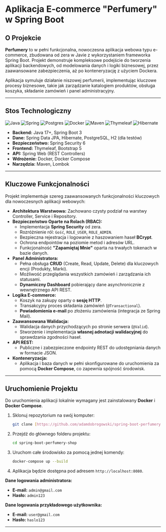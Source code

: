# Aplikacja E-commerce "Perfumery" w Spring Boot

## O Projekcie

**Perfumery** to w pełni funkcjonalna, nowoczesna aplikacja webowa typu e-commerce, zbudowana od zera w Javie z wykorzystaniem frameworka Spring Boot. Projekt demonstruje kompleksowe podejście do tworzenia aplikacji backendowych, od modelowania danych i logiki biznesowej, przez zaawansowane zabezpieczenia, aż po konteneryzację z użyciem Dockera.

Aplikacja symuluje działanie niszowej perfumerii, implementując kluczowe procesy biznesowe, takie jak zarządzanie katalogiem produktów, obsługa koszyka, składanie zamówień i panel administracyjny.

---

## Stos Technologiczny 

![Java](https://img.shields.io/badge/java-%23ED8B00.svg?style=for-the-badge&logo=openjdk&logoColor=white)
![Spring](https://img.shields.io/badge/spring-%236DB33F.svg?style=for-the-badge&logo=spring&logoColor=white)
![Postgres](https://img.shields.io/badge/postgres-%23316192.svg?style=for-the-badge&logo=postgresql&logoColor=white)
![Docker](https://img.shields.io/badge/docker-%230db7ed.svg?style=for-the-badge&logo=docker&logoColor=white)
![Maven](https://img.shields.io/badge/apache_maven-C71A36?style=for-the-badge&logo=apachemaven&logoColor=white)
![Thymeleaf](https://img.shields.io/badge/Thymeleaf-%23005C0F.svg?style=for-the-badge&logo=Thymeleaf&logoColor=white)
![Hibernate](https://img.shields.io/badge/Hibernate-59666C?style=for-the-badge&logo=Hibernate&logoColor=white)

* **Backend:** Java 17+, Spring Boot 3
* **Dane:** Spring Data JPA, Hibernate, PostgreSQL, H2 (dla testów)
* **Bezpieczeństwo:** Spring Security 6
* **Frontend:** Thymeleaf, Bootstrap 5
* **API:** Spring Web (REST Controllers)
* **Wdrożenie:** Docker, Docker Compose
* **Narzędzia:** Maven, Lombok

---

## Kluczowe Funkcjonalności

Projekt implementuje szereg zaawansowanych funkcjonalności kluczowych dla nowoczesnych aplikacji webowych:

* **Architektura Warstwowa:** Zachowano czysty podział na warstwy Controller, Service i Repository.
* **Bezpieczeństwo Oparte na Rolach (RBAC):**
    * Implementacja **Spring Security** od zera.
    * Rozróżnienie ról: `Gość`, `ROLE_USER`, `ROLE_ADMIN`.
    * Bezpieczna rejestracja i logowanie z haszowaniem haseł **BCrypt**.
    * Ochrona endpointów na poziomie metod i adresów URL.
    * Funkcjonalność **"Zapamiętaj Mnie"** oparta na trwałych tokenach w bazie danych.
* **Panel Administratora:**
    * Pełna obsługa **CRUD** (Create, Read, Update, Delete) dla kluczowych encji (Produkty, Marki).
    * Możliwość przeglądania wszystkich zamówień i zarządzania ich statusami.
    * **Dynamiczny Dashboard** pobierający dane asynchronicznie z wewnętrznego API REST.
* **Logika E-commerce:**
    * Koszyk na zakupy oparty o **sesję HTTP**.
    * Transakcyjny proces składania zamówień (`@Transactional`).
    * **Powiadomienia e-mail** po złożeniu zamówienia (integracja ze Spring Mail).
* **Zaawansowana Walidacja:**
    * Walidacja danych przychodzących po stronie serwera (`@Valid`).
    * Stworzenie i implementacja **własnej adnotacji walidacyjnej** do sprawdzania zgodności haseł.
* **API REST:**
    * Publiczne i zabezpieczone endpointy REST do udostępniania danych w formacie JSON.
* **Konteneryzacja:**
    * Aplikacja i baza danych w pełni skonfigurowane do uruchomienia za pomocą **Docker Compose**, co zapewnia spójność środowisk.

---

## Uruchomienie Projektu

Do uruchomienia aplikacji lokalnie wymagany jest zainstalowany **Docker** i **Docker Compose**.

1.  Sklonuj repozytorium na swój komputer:
    ```bash
    git clone [https://github.com/adamdobrogowski/spring-boot-perfumery-shop.git](https://github.com/adamdobrogowski/spring-boot-perfumery-shop.git)
    ```
2.  Przejdź do głównego folderu projektu:
    ```bash
    cd spring-boot-perfumery-shop
    ```
3.  Uruchom całe środowisko za pomocą jednej komendy:
    ```bash
    docker-compose up --build
    ```
4.  Aplikacja będzie dostępna pod adresem `http://localhost:8080`.

**Dane logowania administratora:**
* **E-mail:** `admin@gmail.com`
* **Hasło:** `admin123`

**Dane logowania przykładowego użytkownika:**
* **E-mail:** `user@gmail.com`
* **Hasło:** `haslo123`

---
